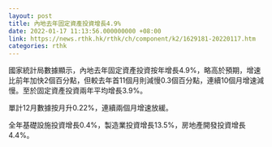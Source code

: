 ```yaml
---
layout: post
title: 內地去年固定資產投資增長4.9%
date: 2022-01-17 11:13:56.000000000 +08:00
link: https://news.rthk.hk/rthk/ch/component/k2/1629181-20220117.htm
categories: rthk
---
```


國家統計局數據顯示，內地去年固定資產投資按年增長4.9%，略高於預期，增速比前年加快2個百分點，但較去年首11個月則減慢0.3個百分點，連續10個月增速減慢。至於固定資產投資兩年平均增長3.9%。

單計12月數據按月升0.22%，連續兩個月增速放緩。

全年基礎設施投資增長0.4%，製造業投資增長13.5%，房地產開發投資增長4.4%。
